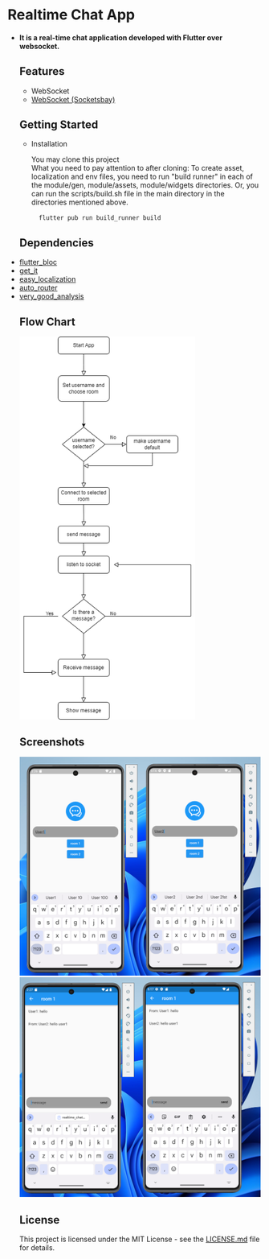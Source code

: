 <h1>Realtime Chat App</h1>


<ul>
<li><h4>
It is a real-time chat application developed with Flutter over websocket.
</h4>

<h2> Features </h2>
 
 - WebSocket
   <ul>
  <li><a href="https://socketsbay.com/" title="Website">WebSocket (Socketsbay)</a>
  </ul>
<h2> Getting Started </h2>

<ul>
<li> Installation
  
  You may clone this project <br>
  What you need to pay attention to after cloning: 
  To create asset, localization and env files, you need to run "build runner" in each of the module/gen, module/assets, module/widgets directories. 
  Or, you can run the scripts/build.sh file in the main directory in the directories mentioned above.
  ```
    flutter pub run build_runner build
  ```
  
</ul>


<h2> Dependencies </h2>
    <li> <a href="https://pub.dev/packages/flutter_bloc" title="BLoC">flutter_bloc</a>
    <li> <a href="https://pub.dev/packages/get_it" title="get_it">get_it</a>
    <li>  <a href="https://pub.dev/packages/easy_localization">easy_localization</a>
    <li> <a href="https://pub.dev/packages/auto_route" title="Auto Router">auto_router</a>
    <li>  <a href="https://pub.dev/packages/very_good_analysis" title="Auto Router">very_good_analysis</a>

      

<h2>Flow Chart</h2>


<img width="350" alt="webmobil" src="https://raw.githubusercontent.com/gokhanvaris/realtime_chat_app/main/app_diagram.png">



<h2> Screenshots </h2>
<img width="800" alt="webmobil" src="https://raw.githubusercontent.com/gokhanvaris/realtime_chat_app/main/1.png">

<br>
<img width="800" alt="webmobil" src="https://raw.githubusercontent.com/gokhanvaris/realtime_chat_app/main/2.png">


<h2> License </h2>
This project is licensed under the MIT License - see the <a href="https://github.com/gokhanvaris/realtime_chat_app/blob/main/license.md">LICENSE.md</a> file for details.

  
